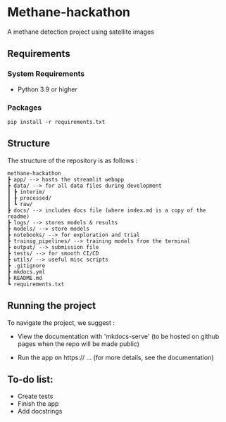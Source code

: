 # Methane-hackathon
A methane detection project using satellite images

##  Requirements

### System Requirements
- Python 3.9 or higher

### Packages
```setup
pip install -r requirements.txt
```

## Structure
The structure of the repository is as follows : 

````
methane-hackathon
┣ app/ --> hosts the streamlit webapp
┣ data/ --> for all data files during development
┃ ┣ interim/
┃ ┣ processed/
┃ ┗ raw/
┣ docs/ --> includes docs file (where index.md is a copy of the readme)
┣ logs/ --> stores models & results 
┣ models/ --> store models 
┣ notebooks/ --> for exploration and trial
┣ trainig_pipelines/ --> training models from the terminal
┣ output/ --> submission file
┣ tests/ --> for smooth CI/CD
┣ utils/ --> useful misc scripts
┣ .gitignore
┣ mkdocs.yml
┣ README.md
┗ requirements.txt 
````

## Running the project
To navigate the project, we suggest :

- View the documentation with 'mkdocs-serve' (to be hosted on github pages when the repo will be made public)
  
- Run the app on https:// ...   (for more details, see the documentation)

## To-do list:
- Create tests
- Finish the app
- Add docstrings
